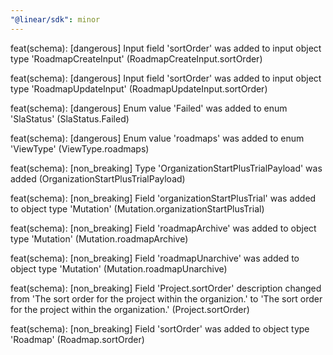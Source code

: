 ```yaml
---
"@linear/sdk": minor
---
```



feat(schema): [dangerous] Input field 'sortOrder' was added to input object type 'RoadmapCreateInput' (RoadmapCreateInput.sortOrder)

feat(schema): [dangerous] Input field 'sortOrder' was added to input object type 'RoadmapUpdateInput' (RoadmapUpdateInput.sortOrder)

feat(schema): [dangerous] Enum value 'Failed' was added to enum 'SlaStatus' (SlaStatus.Failed)

feat(schema): [dangerous] Enum value 'roadmaps' was added to enum 'ViewType' (ViewType.roadmaps)

feat(schema): [non_breaking] Type 'OrganizationStartPlusTrialPayload' was added (OrganizationStartPlusTrialPayload)

feat(schema): [non_breaking] Field 'organizationStartPlusTrial' was added to object type 'Mutation' (Mutation.organizationStartPlusTrial)

feat(schema): [non_breaking] Field 'roadmapArchive' was added to object type 'Mutation' (Mutation.roadmapArchive)

feat(schema): [non_breaking] Field 'roadmapUnarchive' was added to object type 'Mutation' (Mutation.roadmapUnarchive)

feat(schema): [non_breaking] Field 'Project.sortOrder' description changed from 'The sort order for the project within the organizion.' to 'The sort order for the project within the organization.' (Project.sortOrder)

feat(schema): [non_breaking] Field 'sortOrder' was added to object type 'Roadmap' (Roadmap.sortOrder)